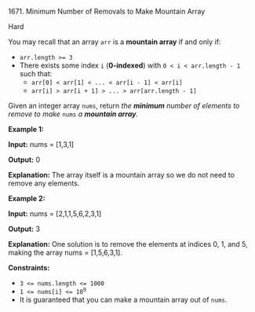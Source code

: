 1671\. Minimum Number of Removals to Make Mountain Array

Hard

You may recall that an array `arr` is a **mountain array** if and only if:

*   `arr.length >= 3`
*   There exists some index `i` (**0-indexed**) with `0 < i < arr.length - 1` such that:
    *   `arr[0] < arr[1] < ... < arr[i - 1] < arr[i]`
    *   `arr[i] > arr[i + 1] > ... > arr[arr.length - 1]`

Given an integer array `nums`, return _the **minimum** number of elements to remove to make_ `nums` _a **mountain array**._

**Example 1:**

**Input:** nums = [1,3,1]

**Output:** 0

**Explanation:** The array itself is a mountain array so we do not need to remove any elements.

**Example 2:**

**Input:** nums = [2,1,1,5,6,2,3,1]

**Output:** 3

**Explanation:** One solution is to remove the elements at indices 0, 1, and 5, making the array nums = [1,5,6,3,1].

**Constraints:**

*   `3 <= nums.length <= 1000`
*   <code>1 <= nums[i] <= 10<sup>9</sup></code>
*   It is guaranteed that you can make a mountain array out of `nums`.